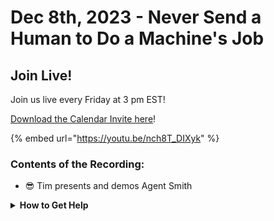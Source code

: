 # Dec 8th, 2023 - Never Send a Human to Do a Machine's Job

## Join Live!

Join us live every Friday at 3 pm EST!

&#x20;[Download the Calendar Invite here](https://engine.rewst.io/webhooks/custom/trigger/02eb02e2-1177-43d9-9e13-8547414979fc/c47fdd7f-4075-47a8-ba92-94e790e67c06?request\_type=open\_mic\_link&)!

{% embed url="https://youtu.be/nch8T_DIXyk" %}

### Contents of the Recording:

* 😎 Tim presents and demos Agent Smith

<details>

<summary><strong>How to Get Help</strong></summary>

* 💬 Chat (Discord): [https://discord.gg/rewst​​ ](https://discord.gg/rewst%E2%80%8B%E2%80%8B)
  * Private #\{{ msp \}} channel
  * \#the-kewp
* 🎫 Submit Tickets to: the\_roc@rewst.io
* 📝 Feature Request + Integration Requests: [https://rewst.canny.io/](https://rewst.canny.io/)

**CLUCK UNIVERSITY – REWST TRAINING:**&#x20;

* 👨‍🏫 Live Instructor-Led Training: [https://calendly.com/cluck-u/](https://calendly.com/cluck-u/)
* 🏁 Rewst Foundations Training: [https://docs.rewst.help/cluck-university/rewst-foundations-10x](https://docs.rewst.help/cluck-university/rewst-foundations-10x)
* ▶️ On-demand Videos: [https://docs.rewst.help/cluck-university/rewst-foundations-10x](https://docs.rewst.help/cluck-university/rewst-foundations-10x)

**DOCS:**&#x20;

* 🥚 Rewst Docs: [https://docs.rewst.help ](https://docs.rewst.help)
* ⛩️ Jinja Docs: [https://jinja.palletsprojects.com/](https://jinja.palletsprojects.com/)

**KEY LINKS:**&#x20;

* 📝 Feature Request + Integration Requests: [https://rewst.canny.io/](https://rewst.canny.io/)

</details>
